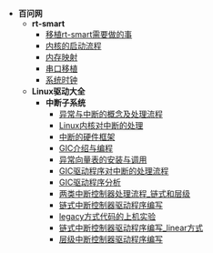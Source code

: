 - **百问网**
  - **rt-smart**
    - [移植rt-smart需要做的事](/_docs/course/100ask/rt-smart/01_移植rt-smart需要做的事.md)
    - [内核的启动流程](/_docs/course/100ask/rt-smart/02_内核的启动流程.md)
    - [内存映射](/_docs/course/100ask/rt-smart/03_内存映射.md)
    - [串口移植](/_docs/course/100ask/rt-smart/04_串口移植.md)
    - [系统时钟](/_docs/course/100ask/rt-smart/05_系统时钟.md)
  - **Linux驱动大全**
    - **中断子系统**
      - [异常与中断的概念及处理流程](/_docs/course/100ask/driver_summa/interrupt/01_异常与中断的概念及处理流程.md)
      - [Linux内核对中断的处理](/_docs/course/100ask/driver_summa/interrupt/02_Linux内核对中断的处理.md)
      - [中断的硬件框架](/_docs/course/100ask/driver_summa/interrupt/09_中断的硬件框架.md)
      - [GIC介绍与编程](/_docs/course/100ask/driver_summa/interrupt/10_GIC介绍与编程.md)
      - [异常向量表的安装与调用](/_docs/course/100ask/driver_summa/interrupt/11_异常向量表的安装与调用.md)
      - [GIC驱动程序对中断的处理流程](/_docs/course/100ask/driver_summa/interrupt/12_GIC驱动程序对中断的处理流程.md)
      - [GIC驱动程序分析](/_docs/course/100ask/driver_summa/interrupt/13_GIC驱动程序分析.md)
      - [两类中断控制器处理流程_链式和层级](/_docs/course/100ask/driver_summa/interrupt/14_两类中断控制器处理流程_链式和层级.md)
      - [链式中断控制器驱动程序编写](/_docs/course/100ask/driver_summa/interrupt/15_链式中断控制器驱动程序编写.md)
      - [legacy方式代码的上机实验](/_docs/course/100ask/driver_summa/interrupt/16_legacy方式代码的上机实验.md)
      - [链式中断控制器驱动程序编写_linear方式](/_docs/course/100ask/driver_summa/interrupt/17_链式中断控制器驱动程序编写_linear方式.md)
      - [层级中断控制器驱动程序编写](/_docs/course/100ask/driver_summa/interrupt/18_层级中断控制器驱动程序编写.md)
